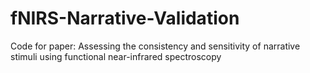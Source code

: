 # fNIRS-Narrative-Validation
Code for paper: Assessing the consistency and sensitivity of narrative stimuli using functional near-infrared spectroscopy 
